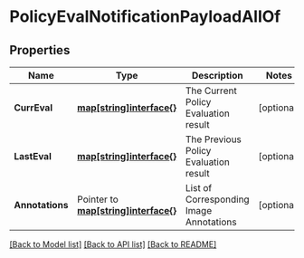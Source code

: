 # PolicyEvalNotificationPayloadAllOf

## Properties

Name | Type | Description | Notes
------------ | ------------- | ------------- | -------------
**CurrEval** | [**map[string]interface{}**](.md) | The Current Policy Evaluation result | [optional] 
**LastEval** | [**map[string]interface{}**](.md) | The Previous Policy Evaluation result | [optional] 
**Annotations** | Pointer to [**map[string]interface{}**](.md) | List of Corresponding Image Annotations | [optional] 

[[Back to Model list]](../README.md#documentation-for-models) [[Back to API list]](../README.md#documentation-for-api-endpoints) [[Back to README]](../README.md)


